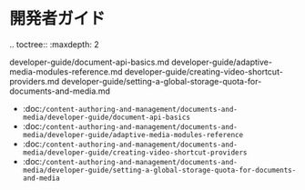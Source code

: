開発者ガイド
===============

.. toctree:: :maxdepth: 2

   developer-guide/document-api-basics.md developer-guide/adaptive-media-modules-reference.md developer-guide/creating-video-shortcut-providers.md developer-guide/setting-a-global-storage-quota-for-documents-and-media.md

-  :doc:`/content-authoring-and-management/documents-and-media/developer-guide/document-api-basics`
-  :doc:`/content-authoring-and-management/documents-and-media/developer-guide/adaptive-media-modules-reference`
-  :doc:`/content-authoring-and-management/documents-and-media/developer-guide/creating-video-shortcut-providers`
-  :doc:`/content-authoring-and-management/documents-and-media/developer-guide/setting-a-global-storage-quota-for-documents-and-media`
